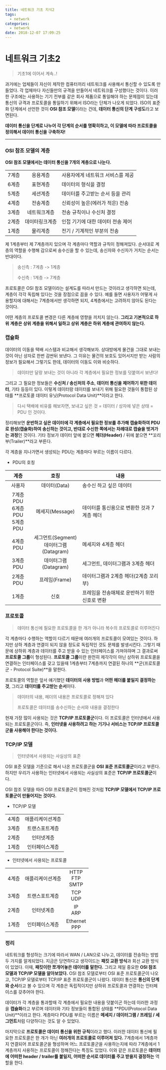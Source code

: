 ```yaml
---
title: 네트워크 기초 지식2
tags:
  - network
categories:
  - network
date: 2018-12-07 17:09:25
---
```


# 네트워크 기초2

> 기초1에 이어서 계속..!

과거에는 업체들이 자신이 제작한 컴퓨터끼리 네트워크를 사용해서 통신할 수 있도록 만들었다. 각 업체마다 자신들만의 규격을 만들어서 네트워크를 구성했다는 것이다. 이러한 구조에는 사용하는 기기 전부를 같은 회사 제품으로 통일해야 하는 문제점이 있는데 통신의 규격과 프로토콜을 통일하기 위해서 ISO라는 단체가 나오게 되었다. ISO의 표준화 단계에서 선언한 것이 **OSI 참조 모델**이라는 건데, **데이터 통신의 단계 구성도**라고 보면된다.

**데이터 통신을 단계로 나누어 각 단계의 순서를 명확히하고, 이 모델에 따라 프로토콜을 정의해서 데이터 통신을 구축하자!**

<hr>

### OSI 참조 모델의 계층

**OSI 참조 모델에서는 데이터 통신을 7개의 계층으로 나눈다.**

|       |                |                                   |
| :---: | :------------: | --------------------------------- |
| 7계층 |    응용계층    | 사용자에게 네트워크 서비스를 제공 |
| 6계층 |    표현계층    | 데이터의 형식을 결정              |
| 5계층 |    세션계층    | 데이터를 주고받는 순서 등을 관리  |
| 4계층 |    전송계층    | 신뢰성이 높은(에러가 적은) 전송   |
| 3계층 |  네트워크계층  | 전송 규칙이나 수신처 결정         |
| 2계층 | 데이터링크계층 | 인접 기기에 대한 데이터 전송 제어 |
| 1계층 |    물리계층    | 전기 / 기계적인 부분의 전송       |

제 1계층부터 제 7계층까지 있으며 각 계층마다 역할과 규칙이 정해져있다. 순서대로 계층의 역할을 수행해 감으로써 송수신을 할 수 있는데, 송신자와 수신자가 거치는 순서는 반대이다.

> 송신측 : 7계층 -> 1계층
>
> 수신측 : 1계층 -> 7계층

프로토콜은 OSI 참조 모델이라는 설계도를 따라서 만드는 것이라고 생각하면 되는데, 계층이 각각 독립해 있다는 것을 장점으로 꼽을 수 있다. 예를 들면 사용자가 어떻게 사용할지에 대해서는 7계층에서만 생각하면 되지, 4계층에서는 고려하지 않아도 된다는 것이다.  

어떤 계층의 프로토콜 변경은 다른 계층에 영향을 끼치지 않는다. **그리고 기본적으로 하위 계층은 상위 계층을 위해서 일하고 상위 계층은 하위 계층에 관여하지 않는다.** 



### 캡슐화

데이터의 이동을 택배 시스템과 비교해서 생각해보자. 상대방에게 물건을 그대로 보내는 것이 아닌 상자로 한번 감싼뒤 보낸다. 그 이유는 물건의 보호도 있어서지만 받는 사람의 정보가 필요해서 그렇기도 한데, 데이터의 이동도 이와 비슷하다. 

> 데이터만 달랑 보내는 것이 아니라 각 계층에서 필요한 정보를 덧붙여서 보낸다!

그리고 그 필요한 정보들은 **수신처 / 송신처의 주소**, **데이터 통신을 제어하기 위한 데이터**, 기타 등등이 있다. 이렇게 데이터랑 데이터를 보내기 위해 필요한 것들이 통합된 상태를 **프로토콜 데이터 유닛(Protocol Data Unit)**이라고 한다.

> 다시 택배에 비유를 해보자면, 보내고 싶은 것 = 데이터 / 상자에 넣은 상태 = PDU 인 것이다. 

정리해보면  **운반하고 싶은 데이터에 각 계층에서 필요한 정보를 추가해 캡슐화하여 PDU로 완성(캡슐화)하여 송신하는 것이고, 반대로 수신한 쪽에서는 차례대로 캡슐을 벗겨가는 과정**인 것이다. 기타 정보가 데이터 앞에 붙으면 **헤더(Header)** / 뒤에 붙으면 **꼬리부(Trailer)**라고 부른다. 

각 계층을 지나가면서 생성되는 PDU는 계층마다 부르는 이름이 다르다.

*  PDU의 호칭

|                  계층                   |                    호칭                     | 내용                                          |
| :-------------------------------------: | :-----------------------------------------: | --------------------------------------------- |
|                 사용자                  |                데이터(Data)                 | 송수신 하고 싶은 데이터                       |
| 7계층 PDU<br />6계층 PDU<br />5계층 PDU |               메세지(Message)               | 데이터를 통신용으로 변환한 것과 7계층 헤더    |
|                4계층 PDU                | 세그먼트(Segment)<br />데이터그램(Datagram) | 메세지와 4계층 헤더                           |
|                3계층 PDU                |            데이터그램(Datagram)             | 세그먼트, 데이터그램과 3계층 헤더             |
|                2계층 PDU                |                프레임(Frame)                | 데이터그램과 2계층 헤더(2계층 꼬리부)         |
|                  1계층                  |                    신호                     | 프레임을 전송매체로 운반하기 위한 신호로 변환 |



### 프로토콜

> 데이터 통신에 필요한 프로토콜을 한 개가 아니라 복수의 프로토콜로 이루어진다

각 계층마다 수행하는 역할이 다르기 때문에 여러개의 프로토콜이 모여있는 것이다. 하지만 상하 계층과 연결이 되지 않을 정도로 독립적인 것도 문제를 발생시킨다. 그렇기 때문에 상하위 계층과 데이터를 주고 받을 수 있는 인터페이스를 가져야햐며 그 결과로써 **프로토콜 그룹**이 형성된다. **프로토콜 그룹**이란 완전히 제각각이 아닌 상하위 프로토콜을 연결하는 인터페이스를 갖고 있을때 1계층부터 7계층까지 연결된 하나의 **군(프로토콜군 - Protocol Suite)**을 말한다.

프로토콜의 역할은 앞서 얘기했던 **데이터의 사용 방법**과 **어떤 헤더를 붙일지 결정하는 것**, 그리고 **데이터를 주고받는 순서**이다.

> 데이터의 내용, 헤더의 내용은 프로토콜로 정해져 있다
>
> 프로토콜은 데이터를 송수신하는 순서와 내용을 결정한다

현재 가장 많이 사용되는 것은 **TCP/IP 프로토콜군**이다. 이 프로토콜은 인터넷에서 사용되는 프로토콜군이다. 즉, **인터넷을 사용하려고 하는 기기나 서비스는 TCP/IP 프로토콜군을 사용해야 한다는 것이다.**



### TCP/IP 모델

> 인터넷에서 사용되는 사실상의 표준

OSI 표준 모델을 기준으로 해서 나온 프로토콜군을 **OSI 표준 프로토콜군**이라고 부른다. 하지만 우리가 사용하는 인터넷에서 사용되는 사실상의 표준은 **TCP/IP 프로토콜군**이다. 

OSI 참조 모델을 따라 OSI 프로토콜군이 정해진 것처럼 **TCP/IP 모델에서 TCP/IP 프로토콜군이 만들어지는 것이다.** 

* TCP/IP 모델

|       |                  |
| :---: | :--------------: |
| 4계층 | 애플리케이션계층 |
| 3계층 |  트랜스포트계층  |
| 2계층 |    인터넷계층    |
| 1계층 |  인터페이스계층  |

* 인터넷에서 사용되는 프로토콜

|       |                  |                         |
| :---: | :--------------: | :---------------------: |
| 4계층 | 애플리케이션계층 | HTTP<br />FTP<br />SMTP |
| 3계층 |  트랜스포트계층  |      TCP<br />UDP       |
| 2계층 |    인터넷계층    |       IP<br />ARP       |
| 1계층 |  인터페이스계층  |    Ethernet<br />PPP    |



### 정리

네트워크를 형성하는 크기에 따라서 WAN / LAN으로 나누고, 데이터를 전송하는 방법 두 가지를 알게되었다. 지금은 당연하다고 생각이드는 **패킷 교환 방식**과 회선 교환 방식이 있었다. 이때, **패킷이란 쪼개어놓은 데이터를 말한다.** 그리고 제일 중요한 **OSI 참조 모델과 TCP/IP 모델을 알아보았다.** OSI 참조 모델로부터 OSI 표준 프로토콜군이 나오고, TCP/IP 모델로부터 TCP/IP 표준 프로토콜군이 나왔다. 데이터 통신은 **통신의 단계와 순서**라고 볼 수 있으며 각 계층은 독립적이지만 상하위 프로토콜과 연결하는 인터페이스를 갖추어야 한다. 

데이터가 각 계층을 통과할때 각 계층에서 필요한 내용을 덧붙이곤 하는데 이러한 과정을 **캡슐화**라고 부르며 데이터와 기타 정보들이 통합된 상태를 **PDU(Protocol Data Unit)**이라고 한다. 계층마다 PDU를 부르는 이름은 **메세지 / 데이터그램 / 프레임 / 세그먼트**처럼 다양하다는 것도 알 수 있었다. 

마지막으로 **프로토콜은 데이터 통신을 위한 규칙**이라고 했다. 이러한 데이터 통신에 필요한 프로토콜은 한 개가 아닌 **여러개의 프로토콜로 이루어져 있다.** 7계층에서 1계층까지 연결되어 프로토콜군을 형성하며 어느 프로토콜군을 사용하는지에 따라 7계층에서 1계층까지 사용하는 프로토콜이 정해진다는 특징도 있었다. 이와 같은 프로토콜은 **데이터에 어떠한 header / trailer를 붙일지, 어떠한 순서로 데이터를 주고 받을지 결정하는** 역할을 한다. 


